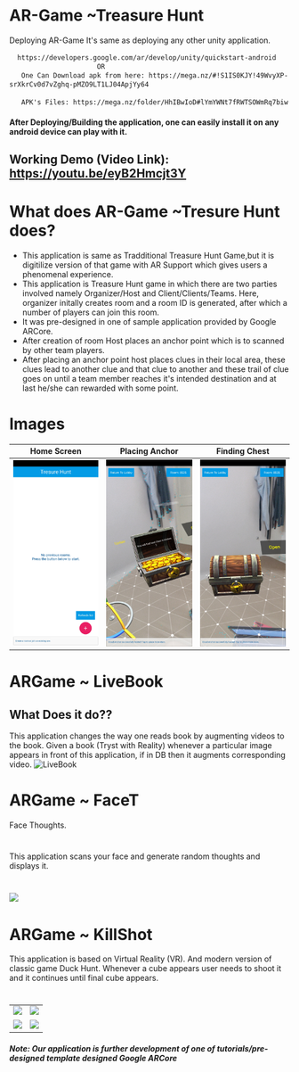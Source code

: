 # AR-Game  ~Treasure Hunt

Deploying AR-Game
  It's same as deploying any other unity application.
  
      https://developers.google.com/ar/develop/unity/quickstart-android
                          OR
       One Can Download apk from here: https://mega.nz/#!S1IS0KJY!49WvyXP-srXkrCv0d7vZghq-pMZO9LT1LJ04ApjYy64
       
       APK's Files: https://mega.nz/folder/HhIBwIoD#lYmYWNt7fRWTSOWmRq7biw
                                  
  
#### After Deploying/Building the application, one can easily install it on any android device can play with it.

## Working Demo (Video Link): https://youtu.be/eyB2Hmcjt3Y

# What does AR-Game ~Tresure Hunt does?
  - This application is same as Tradditional Treasure Hunt Game,but it is digitilize version of that game with AR Support which gives users 
  a phenomenal experience.
  - This application is Treasure Hunt game in which there are two parties involved namely Organizer/Host and Client/Clients/Teams.
  Here, organizer initally creates room and a room ID is generated, after which a number of players can join this room.
  - It was pre-designed in one of sample application provided by Google ARCore.
  - After creation of room Host places an anchor point which is to scanned by other team players. 
  - After placing an anchor point host places clues in their local area, these clues lead to another clue and that clue to another and these trail of clue goes on until a team member reaches it's intended destination and at last he/she can rewarded with some point.
# Images

| Home Screen  | Placing Anchor | Finding Chest |
| ------------- | ------------- | ------------- |
|<img src="https://github.com/Aatish13/ArGame/blob/master/ArTresureHunt/Screenshot_20200404-121313.jpg" width="250">  | <img src="https://github.com/Aatish13/ArGame/blob/master/ArTresureHunt/Screenshot_20200404-121456.jpg " width="250">  | <img src="https://github.com/Aatish13/ArGame/blob/master/ArTresureHunt/Screenshot_20200404-121355.jpg " width="250">|

 


# ARGame ~ LiveBook
## What Does it do??
  This application changes the way one reads book by augmenting videos to the book.
  Given a book (Tryst with Reality) whenever a particular image appears in front of this application, if in DB then it augments corresponding video.
  ![LiveBook](https://user-images.githubusercontent.com/42675676/79630758-b5d2cc80-8171-11ea-96b6-5d490a1e82f1.PNG)

# ARGame ~ FaceT
  Face Thoughts.
  #
  This application scans your face and generate random thoughts and displays it.
  #
<img src="https://user-images.githubusercontent.com/42675676/79630899-cdf71b80-8172-11ea-8f00-48637ebe2a49.jpeg" width="250">


# ARGame ~ KillShot
  This application is based on Virtual Reality (VR).
  And modern version of classic game Duck Hunt.
  Whenever a cube appears user needs to shoot it and it continues until final cube appears.
  #
 
  |   || 
| ------------- | ------------- | 
  <img src="https://user-images.githubusercontent.com/42675676/79630873-98eac900-8172-11ea-8790-ff48b7866341.jpeg" Width="500">|<img src="https://user-images.githubusercontent.com/42675676/79630874-9ab48c80-8172-11ea-9cb0-42c64b57df74.jpeg" Width="500">
  <img src="https://user-images.githubusercontent.com/42675676/79630875-9be5b980-8172-11ea-8bbd-473e4a337052.jpeg" Width="500"> |<img src="https://user-images.githubusercontent.com/42675676/79630876-9c7e5000-8172-11ea-8706-f4a5ce80bc1b.jpeg" Width="500">
  


##### Note: Our application is further development of one of tutorials/pre-designed template designed Google ARCore
